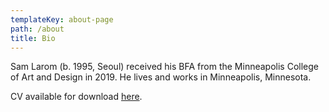 ```yaml
---
templateKey: about-page
path: /about
title: Bio
---
```

Sam Larom (b. 1995, Seoul) received his BFA from the Minneapolis College of Art and Design in 2019. He lives and works in Minneapolis, Minnesota.

CV available for download [here](https://github.com/jakedex/sam-website-cms/raw/master/static/img/cv.pdf).